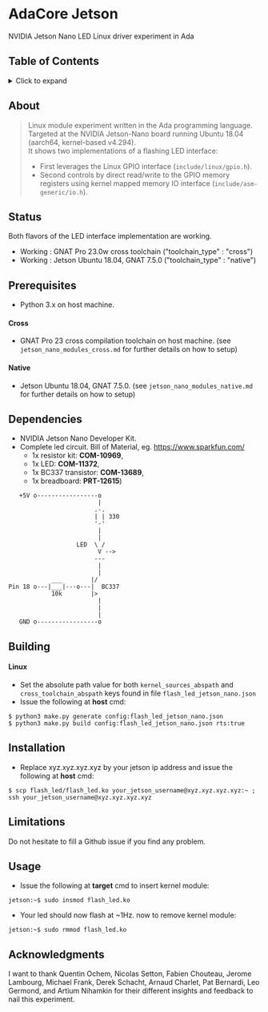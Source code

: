 # AdaCore Jetson

NVIDIA Jetson Nano LED Linux driver experiment in Ada

## Table of Contents
<details>
<summary>Click to expand</summary>

1. [About](#About)
2. [Status](#Status)
3. [Prerequisites](#Prerequisites)  
4. [Dependencies](#Dependencies)
5. [Building](#Building)
   1. [Linux](#Linux)
6. [Installation](#Installation)
7. [Limitations](#Limitations)
8. [Usage](#Usage)
9. [Acknowledgments](#Acknowledgments)

</details>

## About

> Linux module experiment written in the Ada programming language.    
> Targeted at the NVIDIA Jetson-Nano board running Ubuntu 18.04 (aarch64, kernel-based v4.294).         
> It shows two implementations of a flashing LED interface:     
>  - First leverages the Linux GPIO interface (`include/linux/gpio.h`).    
>  - Second controls by direct read/write to the GPIO memory registers using kernel mapped memory IO interface (`include/asm-generic/io.h`).       

## Status
Both flavors of the LED interface implementation are working.
- Working : GNAT Pro 23.0w cross toolchain  ("toolchain_type" : "cross")
- Working : Jetson Ubuntu 18.04, GNAT 7.5.0 ("toolchain_type" : "native")

## Prerequisites
- Python 3.x on host machine.    
#### Cross
- GNAT Pro 23 cross compilation toolchain on host machine. (see `jetson_nano_modules_cross.md` for further details on how to setup)   
#### Native
- Jetson Ubuntu 18.04, GNAT 7.5.0. (see `jetson_nano_modules_native.md` for further details on how to setup) 

## Dependencies
- NVIDIA Jetson Nano Developer Kit.
- Complete led circuit. Bill of Material, eg. https://www.sparkfun.com/
   - 1x resistor kit: __COM-10969__,    
   - 1x LED: __COM-11372__,    
   - 1x BC337 transistor: __COM-13689__,    
   - 1x breadboard: __PRT-12615__)   

```
   +5V o-----------------o
                         |
                        .-.
                        | | 330
                        '-'
                         |
                         |
                   LED  \ /         
                         V -->
                        ---
                         |
                         |
            ___        |/
Pin 18 o---|___|---o---|  BC337
            10k        |>
                         |
                         |
                         |
   GND o-----------------o 
```

## Building
#### Linux
- Set the absolute path value for both `kernel_sources_abspath` and `cross_toolchain_abspath` keys found in file `flash_led_jetson_nano.json`
- Issue the following at __host__ cmd: 
```
$ python3 make.py generate config:flash_led_jetson_nano.json
$ python3 make.py build config:flash_led_jetson_nano.json rts:true
```

## Installation
- Replace xyz.xyz.xyz.xyz by your jetson ip address and issue the following at __host__ cmd:
```
$ scp flash_led/flash_led.ko your_jetson_username@xyz.xyz.xyz.xyz:~ ; ssh your_jetson_username@xyz.xyz.xyz.xyz
```

## Limitations
Do not hesitate to fill a Github issue if you find any problem.

## Usage
- Issue the following at __target__ cmd to insert kernel module: 
```
jetson:~$ sudo insmod flash_led.ko
```
- Your led should now flash at ~1Hz. now to remove kernel module:
```
jetson:~$ sudo rmmod flash_led.ko
```

## Acknowledgments
I want to thank Quentin Ochem, Nicolas Setton, Fabien Chouteau, Jerome Lambourg, Michael Frank, Derek Schacht, Arnaud Charlet, Pat Bernardi, Leo Germond, and Artium Nihamkin for their different insights and feedback to nail this experiment.


